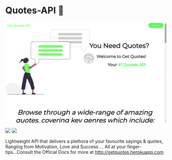 # Quotes-API 🚀
![Screenshot](./Screenshot24.png)
<br>


![](https://img.shields.io/badge/Framework-Node-informational?style=flat&logo=node.js&logoColor=white&color=2bbc8a)
![](https://img.shields.io/badge/Code-HTML/CSS-informational?style=flat&logo=html5&logoColor=white&color=2bbc8a)

Lightweight API that delivers a plethora of your favourite sayings & quotes, Ranging from Motivation, Love and Success
... All at your finger-tips...Consult the Official Docs for more at http://getquotes.herokuapp.com 
